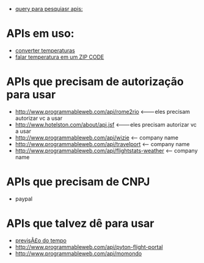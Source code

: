 
- [query para pesquiasr apis: ](http://www.programmableweb.com/category/air-travel%2Bcredit-cards%2Bhotels%2Btravel%2Bweather/apis?category=19989%2C20096%2C20057%2C19965%2C20122&data_format=21176)

# APIs em uso:
- [converter temperaturas](http://www.webservicex.net/ConvertTemperature.asmx?WSDL)
- [falar temperatura em um ZIP CODE](http://wsf.cdyne.com/WeatherWS/Weather.asmx?wsdl)

# APIs que precisam de autorização para usar
- http://www.programmableweb.com/api/rome2rio <---eles precisam autorizar vc a usar
- http://www.hotelston.com/about/api.jsf <---eles precisam autorizar vc a usar
- http://www.programmableweb.com/api/wizie <-- company name
- http://www.programmableweb.com/api/travelport <-- company name
- http://www.programmableweb.com/api/flightstats-weather <-- company name

# APIs que precisam de CNPJ
- paypal


# APIs que talvez dê para usar
- [previsÃ£o do tempo](https://www.wunderground.com/weather/api/)
- http://www.programmableweb.com/api/pyton-flight-portal
- http://www.programmableweb.com/api/momondo











